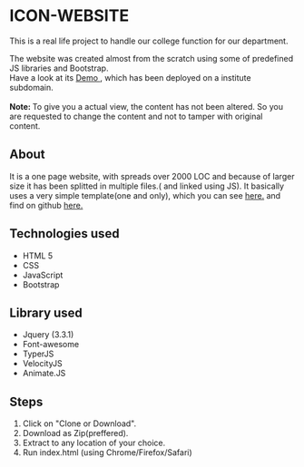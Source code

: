 # ICON-WEBSITE
This is a real life project to handle our college function for our department.
<p>
 The website was created almost from the scratch using some of predefined JS libraries and Bootstrap.
 <br>
  Have a look at its <a href="http://icon2k19.pec.edu"> Demo </a>, which has been deployed on a institute subdomain.<br><br>
  <b>Note: </b> To give you a actual view, the content has not been altered. So you are requested to change the content and not to tamper with original content.
  <br>
  
  <h2>About</h2>
  <p>
  It is a one page website, with spreads over 2000 LOC  and because of larger size it has been splitted in multiple files.( and linked using JS). It basically uses a very simple template(one and only), which you can see <a href="https://blackrockdigital.github.io/startbootstrap-scrolling-nav">here.</a> and find on github <a href="https://github.com/BlackrockDigital/startbootstrap-scrolling-nav">here.</a> 
  </p>
  
 <h2>Technologies used</h2>
  <ul>
  <li>HTML 5</li>
  <li>CSS</li>
  <li>JavaScript</li>
  <li>Bootstrap</li>
  </ul>
    
 <h2>Library used</h2>
  <ul>
  
  <li>Jquery (3.3.1)</li>
  <li>Font-awesome</li>
  <li>TyperJS</li>
  <li>VelocityJS</li>
  <li>Animate.JS</li>
  </ul>

<h2>Steps </h2>
<ol>
  <li>Click on "Clone or Download".</li>
  <li>Download as Zip(preffered).</li>
  <li>Extract to any location of your choice.</li>
  <li>Run index.html (using Chrome/Firefox/Safari)</li>
  </ol>
  
 
